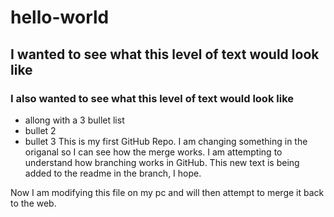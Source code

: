 # hello-world
## I wanted to see what this level of text would look like
### I also wanted to see what this level of text would look like
* allong with a 3 bullet list
* bullet 2
* bullet 3
This is my first GitHub Repo.  I am changing something in the origanal so I can see how the merge works.
I am attempting to understand how branching works in GitHub.  This new text is being added to the readme in the branch, I hope.

Now I am modifying this file on my pc and will then attempt to merge it back to the web.
